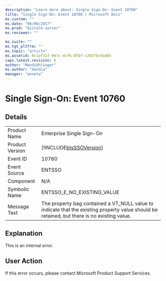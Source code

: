 ```yaml
---
description: "Learn more about: Single Sign-On: Event 10760"
title: "Single Sign-On: Event 10760 | Microsoft Docs"
ms.custom: ""
ms.date: "06/08/2017"
ms.prod: "biztalk-server"
ms.reviewer: ""

ms.suite: ""
ms.tgt_pltfrm: ""
ms.topic: "article"
ms.assetid: 0c1ef31f-047c-4cf6-8fbf-c292f5c9ad85
caps.latest.revision: 6
author: "MandiOhlinger"
ms.author: "mandia"
manager: "anneta"
---
```

# Single Sign-On: Event 10760
## Details  
  
|                 |                                                                                                                                             |
|-----------------|---------------------------------------------------------------------------------------------------------------------------------------------|
|  Product Name   |                                                          Enterprise Single Sign-On                                                          |
| Product Version |                                         [!INCLUDE[btsSSOVersion](../includes/btsssoversion-md.md)]                                          |
|    Event ID     |                                                                    10760                                                                    |
|  Event Source   |                                                                   ENTSSO                                                                    |
|    Component    |                                                                     N/A                                                                     |
|  Symbolic Name  |                                                         ENTSSO_E_NO_EXISTING_VALUE                                                          |
|  Message Text   | The property bag contained a VT_NULL value to indicate that the existing property value should be retained, but there is no existing value. |
  
## Explanation  
 This is an internal error.  
  
## User Action  
 If this error occurs, please contact Microsoft Product Support Services.
